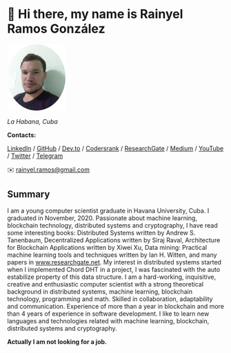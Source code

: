 # 👋 Hi there, my name is Rainyel Ramos González

<img src="assets/images/me3.jpg" alt="me" style="zoom: 15%;" />

*La Habana, Cuba*

**Contacts:**

[LinkedIn][4645735809913269750] / [GitHub][3501107990439883582] / [Dev.to][17961277350055325647] / [Codersrank][1097890777609527835] / [ResearchGate][12282103381254827543] / [Medium][12555484707309721380] / [YouTube][1452774931573403772] / [Twitter][8237254865795313300] / [Telegram](https://t.me/rainyel_ramos)

:envelope: rainyel.ramos@gmail.com

## Summary
I am a young computer scientist graduate in Havana University, Cuba. I graduated in November, 2020. Passionate about machine learning, blockchain technology, distributed systems and cryptography, I have read some interesting books: Distributed Systems written by Andrew S. Tanenbaum, Decentralized Applications written by Siraj Raval, Architecture for Blockchain Applications written by Xiwei Xu, Data mining: Practical machine learning tools and techniques written by Ian H. Witten, and many papers in www.researchgate.net. My interest in distributed systems started when I implemented Chord DHT in a project, I was fascinated with the auto estabilize property of this data structure. I am a hard-working, inquisitive, creative and enthusiastic computer scientist with a strong theoretical background in distributed systems, machine learning, blockchain technology, programming and math. Skilled in collaboration, adaptability and communication. Experience of more than a year in blockchain and more than 4 years of experience in software development. I like to learn new languages and technologies related with machine learning, blockchain, distributed systems and cryptography.

**Actually I am not looking for a job.** 


[4645735809913269750]: https://linkedin.com/in/rainyel-ramos
[3501107990439883582]: https://github.com/rayniel95
[1452774931573403772]: https://youtube.com/channel/UCLfQBlFqyxWjXTiET5uYtKg
[12555484707309721380]: https://rainyel-ramos.medium.com/
[17961277350055325647]: https://dev.to/rayniel95
[12282103381254827543]: https://researchgate.net/profile/Rainyel_Gonzalez
[10501492827982229945]: http://www.uh.cu
[8237254865795313300]: https://twitter.com/rainyel_ramos
[11949359265179372136]: https://t.me/rayniel95
[1097890777609527835]: https://profile.codersrank.io/user/rayniel95

<!-- si la persona que voy a poner no tiene informacion publica como researchgate, linkedin, etc. trato de poner algun articulo publico donde haya una foto de la misma -->
<!-- to put correctly abreviations -->
<!-- maybe write the name of some fields-->

<!-- poner al decano y a la vicedecana de la facultad en la seccion de estudios -->

<!-- explicar como en cibernetica el enfoque de las asignaturas es hacia proyectos practicos los cuales la mayoria se hacen en equipo y que muchas asignaturas tiene un lenguaje de programacion establecido para trabajar y que hay que aprender, poner ejemplos, mostrar el enfoque q tiene nuestra carrera -->

<!-- explicar que si bien no soy un experto en ninguna tecnologia soy una persona que me gusta conocer y jugar con nuevas tecnologias ademas de que me gusta escoger la tecnologia correcta para el proyecto y prefiero invertir un tiempo en investigar la mejor tecnologia y aprenderla que tirarle con lo que ya se y q probablemente me sea mas complejo -->

